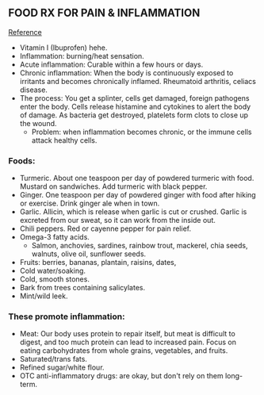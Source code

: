 ## FOOD RX FOR PAIN & INFLAMMATION
[Reference](http://blog.outdoorherbivore.com/food-301/foods-for-pain/)

- Vitamin I (Ibuprofen) hehe.
- Inflammation: burning/heat sensation.
- Acute inflammation: Curable within a few hours or days.
- Chronic inflammation: When the body is continuously exposed to irritants and becomes chronically inflamed. Rheumatoid arthritis, celiacs disease.
- The process: You get a splinter, cells get damaged, foreign pathogens enter the body. Cells release histamine and cytokines to alert the body of damage. As bacteria get destroyed, platelets form clots to close up the wound.
  - Problem: when inflammation becomes chronic, or the immune cells attack healthy cells.

### Foods:

- Turmeric. About one teaspoon per day of powdered turmeric with food. Mustard on sandwiches. Add turmeric with black pepper.
- Ginger. One teaspoon per day of powdered ginger with food after hiking or exercise. Drink ginger ale when in town.
- Garlic. Allicin, which is release when garlic is cut or crushed. Garlic is excreted from our sweat, so it can work from the inside out.
- Chili peppers. Red or cayenne pepper for pain relief.
- Omega-3 fatty acids.
  - Salmon, anchovies, sardines, rainbow trout, mackerel, chia seeds, walnuts, olive oil, sunflower seeds.
- Fruits: berries, bananas, plantain, raisins, dates,
- Cold water/soaking.
- Cold, smooth stones.
- Bark from trees containing salicylates.
- Mint/wild leek.

### These promote inflammation:

- Meat: Our body uses protein to repair itself, but meat is difficult to digest, and too much protein can lead to increased pain. Focus on eating carbohydrates from whole grains, vegetables, and fruits.
- Saturated/trans fats.
- Refined sugar/white flour.
- OTC anti-inflammatory drugs: are okay, but don't rely on them long-term.
